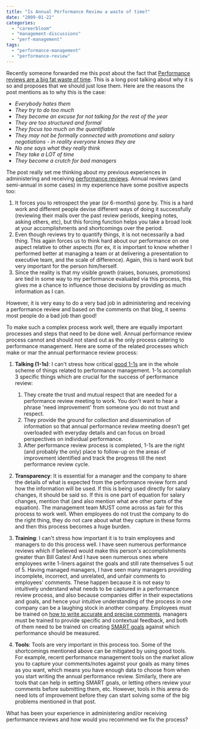 ```yaml
---
title: "Is Annual Performance Review a waste of time?"
date: "2009-01-22"
categories: 
  - "careerbloom"
  - "management-discussions"
  - "perf-management"
tags: 
  - "performance-management"
  - "performance-review"
---
```


Recently someone forwarded me this post about the fact that [Performance reviews are a big fat waste of time](http://positivesharing.com/2008/01/performance-reviews-are-a-big-fat-waste-of-time/). This is a long post talking about why it is so and proposes that we should just lose them. Here are the reasons the post mentions as to why this is the case:

- _Everybody hates them_
- _They try to do too much_
- _They become an excuse for not talking for the rest of the year_
- _They are too structured and formal_
- _They focus too much on the quantifiable_
- _They may not be formally connected with promotions and salary negotiations - in reality everyone knows they are_
- _No one says what they really think_
- _They take a LOT of time_
- _They become a crutch for bad managers_

The post really set me thinking about my previous experiences in administering and receiving [performance reviews](http://www.cipd.co.uk/subjects/perfmangmt/appfdbck/perfapp.htm). Annual reviews (and semi-annual in some cases) in my experience have some positive aspects too:

1. It forces you to retrospect the year (or 6-months) gone by. This is a hard work and different people devise different ways of doing it successfully (reviewing their mails over the past review periods, keeping notes, asking others, etc), but this forcing function helps you take a broad look at your accomplishments and shortcomings over the period.
2. Even though reviews try to quantify things, it is not necessarily a bad thing. This again forces us to think hard about our performance on one aspect relative to other aspects (for ex, it is important to know whether I performed better at managing a team or at delivering a presentation to executive team, and the scale of difference). Again, this is hard work but very important for the person him/herself.
3. Since the reality is that my visible growth (raises, bonuses, promotions) are tied in some way to my performance evaluated via this process, this gives me a chance to influence those decisions by providing as much information as I can.

However, it is very easy to do a very bad job in administering and receiving a performance review and based on the comments on that blog, it seems most people do a bad job than good!

To make such a complex process work well, there are equally important processes and steps that need to be done well. Annual performance review process cannot and should not stand out as the only process catering to performance management. Here are some of the related processes which make or mar the annual performance review process:

1. **Talking (1-1s)**: I can't stress how critical [good 1-1s](http://careermanagement.wordpress.com/2008/01/28/effective-one-on-ones/) are in the whole scheme of things related to performance management. 1-1s accomplish 3 specific things which are crucial for the success of performance review:
    
    1. They create the trust and mutual respect that are needed for a performance review meeting to work. You don't want to hear a phrase 'need improvement' from someone you do not trust and respect.
    2. They provide the ground for collection and dissemination of information so that annual performance review meeting doesn't get overloaded with everyday details and can focus on broad perspectives on individual performance.
    3. After performance review process is completed, 1-1s are the right (and probably the only) place to follow-up on the areas of improvement identified and track the progress till the next performance review cycle.
2. **Transparency**: It is essential for a manager and the company to share the details of what is expected from the performance review form and how the information will be used. If this is being used directly for salary changes, it should be said so. If this is one part of equation for salary changes, mention that (and also mention what are other parts of the equation). The management team MUST come across as fair for this process to work well. When employees do not trust the company to do the right thing, they do not care about what they capture in these forms and then this process becomes a huge burden.
3. **Training**: I can't stress how important it is to train employees and managers to do this process well. I have seen numerous performance reviews which if believed would make this person's accomplishments greater than Bill Gates! And I have seen numerous ones where employees write 1-liners against the goals and still rate themselves 5 out of 5. Having managed managers, I have seen many managers providing incomplete, incorrect, and unrelated, and unfair comments to employees' comments. These happen because it is not easy to intuitively understand what needs to be captured in a performance review process, and also because companies differ in their expectations and goals, and hence your intuitive understanding of the process in one company can be a laughing stock in another company. Employees must be trained on [how to write accurate and precise comments](http://careermanagement.wordpress.com/2008/02/08/doing-performance-self-appraisal-well/), managers must be trained to provide specific and contextual feedback, and both of them need to be trained on creating [SMART goals](http://www.goal-setting-guide.com/smart-goals.html) against which performance should be measured.
4. **Tools**: Tools are very important in this process too. Some of the shortcomings mentioned above can be mitigated by using good tools. For example, recent performance management tools on the market allow you to capture your comments/notes against your goals as many times as you want, which means you have enough data to choose from when you start writing the annual performance review. Similarly, there are tools that can help in setting SMART goals, or letting others review your comments before submitting them, etc. However, tools in this arena do need lots of improvement before they can start solving some of the big problems mentioned in that post.

What has been your experience in administering and/or receiving performance reviews and how would you recommend we fix the process?
